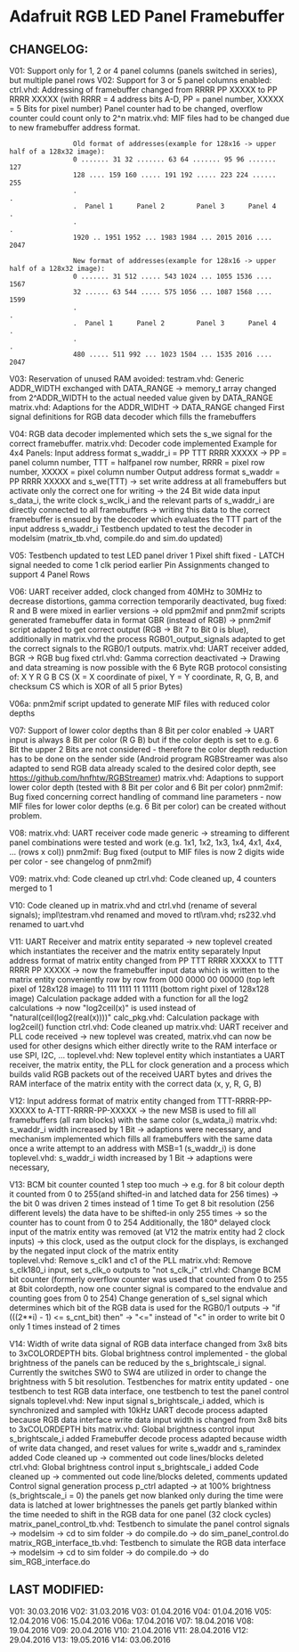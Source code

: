 # Adafruit RGB LED Panel Framebuffer #

## CHANGELOG: ##
V01: Support only for 1, 2 or 4 panel columns (panels switched in series), but multiple panel rows
V02: Support for 3 or 5 panel columns enabled:
     ctrl.vhd:      Addressing of framebuffer changed from RRRR PP XXXXX to PP RRRR XXXXX
                    (with RRRR = 4 address bits A-D, PP = panel number, XXXXX = 5 Bits for pixel number)
                    Panel counter had to be changed, overflow counter could count only to 2^n
     matrix.vhd:    MIF files had to be changed due to new framebuffer address format.
                    
                    Old format of addresses(example for 128x16 -> upper half of a 128x32 image):
                    0 ....... 31 32 ....... 63 64 ....... 95 96 ....... 127
                    128 .... 159 160 ..... 191 192 ..... 223 224 ...... 255
                    .                                                     .
                    .  Panel 1      Panel 2        Panel 3      Panel 4   .
                    .                                                     .
                    1920 .. 1951 1952 ... 1983 1984 ... 2015 2016 .... 2047
                    
                    New format of addresses(example for 128x16 -> upper half of a 128x32 image):
                    0 ....... 31 512 ..... 543 1024 ... 1055 1536 .... 1567
                    32 ...... 63 544 ..... 575 1056 ... 1087 1568 .... 1599	
                    .                                                     .
                    .  Panel 1      Panel 2        Panel 3      Panel 4   .
                    .                                                     .
                    480 ..... 511 992 ... 1023 1504 ... 1535 2016 .... 2047

V03: Reservation of unused RAM avoided:
     testram.vhd:    Generic ADDR_WIDTH exchanged with DATA_RANGE -> memory_t array changed from 2^ADDR_WIDTH
                     to the actual needed value given by DATA_RANGE
     matrix.vhd:     Adaptions for the ADDR_WIDHT -> DATA_RANGE changed
                     First signal definitions for RGB data decoder which fills the framebuffers

V04: RGB data decoder implemented which sets the s_we signal for the correct framebuffer.
     matrix.vhd:     Decoder code implemented
     Example for 4x4 Panels: Input address format s_waddr_i = PP TTT RRRR XXXXX -> PP = panel column number, TTT = halfpanel row number, RRRR = pixel row number, XXXXX = pixel column number
                             Output address format s_waddr = PP RRRR XXXXX and s_we(TTT) -> set write address at all framebuffers but activate only the correct one for writing
     -> the 24 Bit wide data input s_data_i, the write clock s_wclk_i and the relevant parts of s_waddr_i are directly connected to all framebuffers
     -> writing this data to the correct framebuffer is ensued by the decoder which evaluates the TTT part of the input address s_waddr_i
     Testbench updated to test the decoder in modelsim (matrix_tb.vhd, compile.do and sim.do updated)

V05: Testbench updated to test LED panel driver
     1 Pixel shift fixed - LATCH signal needed to come 1 clk period earlier
     Pin Assignments changed to support 4 Panel Rows

V06: UART receiver added, clock changed from 40MHz to 30MHz to decrease distortions, gamma correction temporarily deactivated, bug fixed: R and B were mixed in earlier versions -> old ppm2mif and pnm2mif 
     scripts generated framebuffer data in format GBR (instead of RGB) -> pnm2mif script adapted to get correct output (RGB -> Bit 7 to Bit 0 is blue), additionally in matrix.vhd the process RGB01_output_signals
     adapted to get the correct signals to the RGB0/1 outputs.
     matrix.vhd: 	UART receiver added, BGR -> RGB bug fixed
     ctrl.vhd:		Gamma correction deactivated
     -> Drawing and data streaming is now possible with the 6 Byte RGB protocol consisting of: X Y R G B CS (X = X coordinate of pixel, Y = Y coordinate, R, G, B, and checksum CS which is XOR of all 5 prior Bytes)
     
V06a: pnm2mif script updated to generate MIF files with reduced color depths

V07: Support of lower color depths than 8 Bit per color enabled -> UART input is always 8 Bit per color (R G B) but if the color depth is set to e.g. 6 Bit the upper 2 Bits are not considered - therefore the 
     color depth reduction has to be done on the sender side (Android program RGBStreamer was also adapted to send RGB data already scaled to the desired color depth, see https://github.com/hnfhtw/RGBStreamer)
     matrix.vhd:    Adaptions to support lower color depth (tested with 8 Bit per color and 6 Bit per color)
     pnm2mif:       Bug fixed concerning correct handling of command line parameters - now MIF files for lower color depths (e.g. 6 Bit per color) can be created without problem.

V08: matrix.vhd:    UART receiver code made generic -> streaming to different panel combinations were tested and work (e.g. 1x1, 1x2, 1x3, 1x4, 4x1, 4x4, ... (rows x col))
     pnm2mif:       Bug fixed (output to MIF files is now 2 digits wide per color - see changelog of pnm2mif)

V09: matrix.vhd:    Code cleaned up 
     ctrl.vhd:      Code cleaned up, 4 counters merged to 1
	 
V10: Code cleaned up in matrix.vhd and ctrl.vhd (rename of several signals); impl\testram.vhd renamed and moved to rtl\ram.vhd; rs232.vhd renamed to uart.vhd

V11: UART Receiver and matrix entity separated -> new toplevel created which instantiates the receiver and the matrix entity separately
     Input address format of matrix entity changed from PP TTT RRRR XXXXX to TTT RRRR PP XXXXX -> now the framebuffer input data which is written to the matrix entity conveniently row by row from 000 0000 00 00000 (top left pixel of 128x128 image) to 111 1111 11 11111 (bottom right pixel of 128x128 image)
     Calculation package added with a function for all the log2 calculations -> now "log2ceil(x)" is used instead of "natural(ceil(log2(real(x))))"
     calc_pkg.vhd:  Calculation package with log2ceil() function
     ctrl.vhd:      Code cleaned up
     matrix.vhd:    UART receiver and PLL code received -> new toplevel was created, matrix.vhd can now be used for other designs which either directly write to the RAM interface or use SPI, I2C, ...
     toplevel.vhd:  New toplevel entity which instantiates a UART receiver, the matrix entity, the PLL for clock generation and a process which builds valid RGB packets out of the received UART bytes and drives the RAM interface of the matrix entity with the correct data (x, y, R, G, B)

V12: Input address format of matrix entity changed from TTT-RRRR-PP-XXXXX to A-TTT-RRRR-PP-XXXXX -> the new MSB is used to fill all framebuffers (all ram blocks) with the same color (s_wdata_i)
     matrix.vhd:    s_waddr_i width increased by 1 Bit -> adaptions were necessary, and mechanism implemented which fills all framebuffers with the same data once a write attempt to an address with MSB=1 (s_waddr_i) is done
     toplevel.vhd:  s_waddr_i width increased by 1 Bit -> adaptions were necessary,
     
V13: BCM bit counter counted 1 step too much -> e.g. for 8 bit colour depth it counted from 0 to 255(and shifted-in and latched data for 256 times) -> the bit 0 was driven 2 times instead of 1 time
     To get 8 bit resolution (256 different levels) the data have to be shifted-in only 255 times -> so the counter has to count from 0 to 254
     Additionally, the 180° delayed clock input of the matrix entity was removed (at V12 the matrix entity had 2 clock inputs) 
     -> this clock, used as the output clock for the displays, is exchanged by the negated input clock of the matrix entity   
     toplevel.vhd:  Remove s_clk1 and c1 of the PLL
     matrix.vhd:    Remove s_clk180_i input, set s_clk_o outputs to "not s_clk_i" 
     ctrl.vhd:      Change BCM bit counter (formerly overflow counter was used that counted from 0 to 255 at 8bit colordepth, now one counter signal is compared to the endvalue and counting goes from 0 to 254)
                    Change generation of s_sel signal which determines which bit of the RGB data is used for the RGB0/1 outputs -> "if (((2**i) - 1) <= s_cnt_bit) then" -> "<=" instead of "<" in order to write bit 0 only 1 times instead of 2 times

V14: Width of write data signal of RGB data interface changed from 3x8 bits to 3xCOLORDEPTH bits.
     Global brightness control implemented - the global brightness of the panels can be reduced by the s_brightscale_i signal. Currently the switches SW0 to SW4 are utilized in order to change the brightness with 5 bit resolution.
     Testbenches for matrix entity updated - one testbench to test RGB data interface, one testbench to test the panel control signals
     toplevel.vhd:  New input signal s_brightscale_i added, which is synchronized and sampled with 10kHz
                    UART decode process adapted because RGB data interface write data input width is changed from 3x8 bits to 3xCOLORDEPTH bits
      matrix.vhd:   Global brightness control input s_brightscale_i added
                    Framebuffer decode process adapted because width of write data changed, and reset values for write s_waddr and s_ramindex added
                    Code cleaned up -> commented out code lines/blocks deleted
      ctrl.vhd:     Global brightness control input s_brightscale_i added
                    Code cleaned up -> commented out code line/blocks deleted, comments updated
                    Control signal generation process p_ctrl adapted -> at 100% brightness (s_brightscale_i = 0) the panels get now blanked only during the time were data is latched
                                                                        at lower brightnesses the panels get partly blanked within the time needed to shift in the RGB data for one panel (32 clock cycles)
      matrix_panel_control_tb.vhd:  Testbench to simulate the panel control signals -> modelsim -> cd to sim folder -> do compile.do -> do sim_panel_control.do
      matrix_RGB_interface_tb.vhd:  Testbench to simulate the RGB data interface -> modelsim -> cd to sim folder -> do compile.do -> do sim_RGB_interface.do
                    
## LAST MODIFIED: ##
V01: 30.03.2016
V02: 31.03.2016
V03: 01.04.2016
V04: 01.04.2016
V05: 12.04.2016
V06: 15.04.2016
V06a: 17.04.2016
V07: 18.04.2016
V08: 19.04.2016
V09: 20.04.2016
V10: 21.04.2016
V11: 28.04.2016
V12: 29.04.2016
V13: 19.05.2016
V14: 03.06.2016